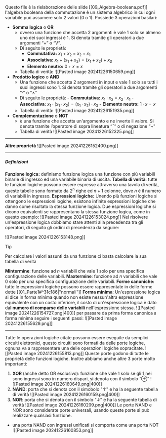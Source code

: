 Questo file è la rielaborazione delle slide [[09_Algebra-booleana.pdf]]
l'algebra booleana della commutazione è un sistema algebrico in cui ogni variabile può assumere solo 2 valori (0 o 1). Possiede $3$ operazioni basilari:

- **Somma logica** o **OR**
	- ovvero una funzione che accetta 2 argomenti è vale 1 solo se almeno uno dei suoi ingressi è 1. Si denota tramite gli operatori a due argomenti “+” o “V”.
	- Di seguito le proprietà:
	  - **Commutativa:** $x_1 + x_2$ = $x_2+x_1$
	  - **Associativa:** $x_1+(x_1+x_2)=(x_1+x_2)+x_3$
	  - **Elemento neutro:** $0+x = x$
  - Tabella di verità:
    ![[Pasted image 20241226150659.png]]
- **Prodotto logico** o **AND**
	- Una funzione che accetta 2 argomenti in input e vale 1 solo se tutti i suoi ingressi sono 1. Si denota tramite gli operatori a due argomenti “·” o “∧”
	- Di seguito le proprietà:
		  - **Commutativa:** $x_1 · x_2$ = $x_2·x_1$
		  - **Associativa:** $x_1·(x_1·x_2)=(x_1·x_2)·x_3$
		  - **Elemento neutro:** $1·x = x$
  - Tabella di verità:
    ![[Pasted image 20241226151935.png]]
- **Complementazione** o **NOT**
	- è una funzione che accetta un'argomento e ne inverte il valore. Si denota tramite l’operatore di sopra lineatura “¯” o di negazione “¬"
	- Tabella di verità
	  ![[Pasted image 20241226152325.png]]
---
**Altre proprietà**
![[Pasted image 20241226152400.png]]

---
##### Definizioni

**Funzione logica:** definiamo funzione logica una funzione con più variabili binarie di ingresso ed una variabile binaria di uscita.
**Tabella di verità**: tutte le funzioni logiche possono essere espresse attraverso una tavola di verità, queste tabelle sono formate da $2^n$ righe ed $n+1$ colonne, dove $n$ è il numero di variabili in ingresso.
**Espressioni logiche:** Unendo più funzioni logiche si ottengono le espressioni logiche, esistono infinite espressioni logiche che danno come risultato la stessa funzione logica. Due espressioni logiche si dicono equivalenti se rappresentano la stessa funzione logica, come in questo esempio:
![[Pasted image 20241226153024.png]]
Nel risolvere un'espressione logica dobbiamo stare attenti alla precedenza tra gli operatori, di seguito gli ordini di precedenza da seguire:

![[Pasted image 20241226153148.png]]

> [!TIP]
> Per calcolare i valori assunti da una funzione ci basta calcolare la sua tabella di verità

**Mintermine**: funzione ad $n$ variabili che vale $1$ solo per una specifica configurazione delle variabili.
**Maxtermine**: funzione ad $n$ variabili che vale 0 solo per una specifica configurazione delle variabili.
**Forme canoniche:** tutte le espressioni logiche possono essere rappresentate in delle forme dette [[01_Parte1#^31c186|"normali"]]
**Forma minima**: Un'espressione logica si dice in forma minima quando non esiste nessun'altra espressione equivalente con un costo inferiore, il costo di un'espressione logica è dato dal **numero di comparse delle variabili** nell'espressione stessa.
![[Pasted image 20241226154727.png|400]]
per passare da prima forma canonica a forma minima seguire i seguenti passi:
![[Pasted image 20241226155629.png]]

---
Tutte le operazioni logiche citate possono essere eseguite da semplici circuiti elettronici, questo circuiti sono formati da delle porte logiche, ognuna va a rappresentare una delle operazioni logiche sopracitate.
![[Pasted image 20241226155813.png]]
Queste porte godono di tutte le proprietà delle funzioni logiche. Inoltre abbiamo anche altre 3 porte molto importanti:
1. **XOR** (anche detto OR esclusivo): funzione che vale 1 solo se gli 1 nei sono ingressi sono in numero dispari, si denota con il simbolo “⊕”
   ![[Pasted image 20241226160649.png|400]]
2. **NAND**:  porta che si denota con il simobolo "$\uparrow$" e ha la seguente tabella di verità 
   ![[Pasted image 20241226160159.png|400]]
3. **NOR**: porta che si denota con il simbolo "$\downarrow$" e ha la seguente tabella di verità
   ![[Pasted image 20241226160209.png|400]]
Le porte NAND e NOR sono considerate porte universali, usando queste porte si può realizzare qualsiasi funzione. 
- una porta NAND con ingressi unificati si comporta come una porta NOT
  ![[Pasted image 20241226160853.png]]
  